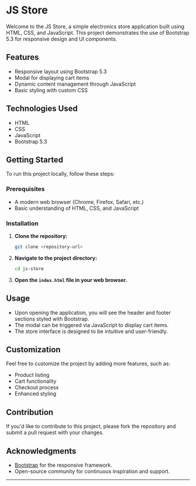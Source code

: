 # JS Store

Welcome to the JS Store, a simple electronics store application built using HTML, CSS, and JavaScript. This project demonstrates the use of Bootstrap 5.3 for responsive design and UI components.

## Features

- Responsive layout using Bootstrap 5.3
- Modal for displaying cart items
- Dynamic content management through JavaScript
- Basic styling with custom CSS

## Technologies Used

- HTML
- CSS
- JavaScript
- Bootstrap 5.3

## Getting Started

To run this project locally, follow these steps:

### Prerequisites

- A modern web browser (Chrome, Firefox, Safari, etc.)
- Basic understanding of HTML, CSS, and JavaScript

### Installation

1. **Clone the repository:**

   ```bash
   git clone <repository-url>
   ```

2. **Navigate to the project directory:**

   ```bash
   cd js-store
   ```

3. **Open the `index.html` file in your web browser.**

## Usage

- Upon opening the application, you will see the header and footer sections styled with Bootstrap.
- The modal can be triggered via JavaScript to display cart items.
- The store interface is designed to be intuitive and user-friendly.

## Customization

Feel free to customize the project by adding more features, such as:

- Product listing
- Cart functionality
- Checkout process
- Enhanced styling

## Contribution

If you'd like to contribute to this project, please fork the repository and submit a pull request with your changes.

## Acknowledgments

- [Bootstrap](https://getbootstrap.com/) for the responsive framework.
- Open-source community for continuous inspiration and support.

---

